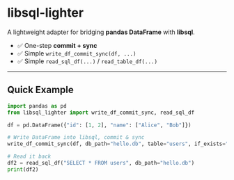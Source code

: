 # libsql-lighter

A lightweight adapter for bridging **pandas DataFrame** with **libsql**.

- ✅ One-step **commit + sync**
- ✅ Simple `write_df_commit_sync(df, ...)`
- ✅ Simple `read_sql_df(...)` / `read_table_df(...)`

---

## Quick Example

```python
import pandas as pd
from libsql_lighter import write_df_commit_sync, read_sql_df

df = pd.DataFrame({"id": [1, 2], "name": ["Alice", "Bob"]})

# Write DataFrame into libsql, commit & sync
write_df_commit_sync(df, db_path="hello.db", table="users", if_exists="replace")

# Read it back
df2 = read_sql_df("SELECT * FROM users", db_path="hello.db")
print(df2)
```
